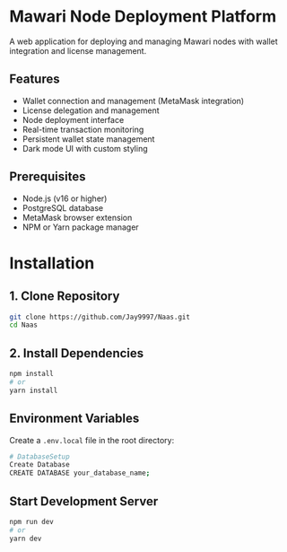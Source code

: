 # Mawari Node Deployment Platform

A web application for deploying and managing Mawari nodes with wallet integration and license management.

## Features

- Wallet connection and management (MetaMask integration)
- License delegation and management
- Node deployment interface
- Real-time transaction monitoring
- Persistent wallet state management
- Dark mode UI with custom styling

## Prerequisites

- Node.js (v16 or higher)
- PostgreSQL database
- MetaMask browser extension
- NPM or Yarn package manager

# Installation

## 1. Clone Repository

```bash
git clone https://github.com/Jay9997/Naas.git
cd Naas
```

## 2. Install Dependencies

```bash
npm install
# or
yarn install
```

## Environment Variables

Create a `.env.local` file in the root directory:

```bash
# DatabaseSetup
Create Database
CREATE DATABASE your_database_name;
```

## Start Development Server
```bash
npm run dev
# or
yarn dev
```
